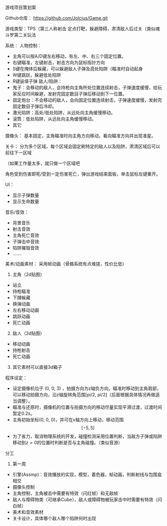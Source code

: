 游戏项目策划案

Github仓库：
https://github.com/Jolcius/Game.git

游戏类型：TPS（第三人称射击
定点打靶，躲避障碍，肃清敌人后过关（类似魂斗罗第二关玩法

系统：
人物控制：
- 主角可以按A/D键左右移动，有左、中、右三个固定位置。
- 右键瞄准，左键射击，射击方向为鼠标指针方向
- S键在掩体后躲藏，可以躲避敌人子弹及高处陷阱（瞄准时自动起身
- W键跳跃，躲避低处陷阱
- R键装填子弹
敌人/陷阱：
- 鬼子：会移动的敌人，会持枪向主角所处位置连续射击，子弹速度缓慢，给玩家反应时间躲避，发射完固定数目子弹后移动到下一位置。
- 固定炮台：不会移动的敌人，会向固定位置连续射击，子弹速度缓慢，发射完固定数目子弹后冷却。
- 激光陷阱：高处/低处陷阱，从远处向主角缓慢移动。
- 滚筒：低处陷阱，从远处向主角缓慢移动。
- 其它

摄像头：
基本固定，主角瞄准时向主角方向移动，看向瞄准方向并出现准星。

关卡：
分为多个区域，每个区域会固定刷特定的敌人以及陷阱，肃清区域后可以前往下一区域

（如果工作量太多，就只做一个区域吧

角色受到伤害即死/受到一定伤害死亡，弹出游戏结束面板，单击鼠标左键重开。

UI：
- 显示子弹数量
- 显示生命数量

音乐/音效：
- 背景音乐
- 射击音效
- 主角死亡音效
- 子弹击中音效
- 陷阱摧毁音效
- .......

美术/动画素材：
采用帧动画（骨骼系统有点难搓，性价比低）
1. 主角（2d贴图）
- 站立
- 持枪瞄准
- 下蹲躲藏
- 换弹动画
- 左右移动动画
- 跳跃动画
- 死亡动画

2. 敌人（2d贴图）
- 移动动画
- 持枪射击
- 死亡动画

3. 其它素材可以直接3d箱子

程序设定：
- 设定摄像机位于 (0, 0, 3) ，拍摄方向为z轴负方向，瞄准时移动到主角肩部，可以移动拍摄方向，沿z轴旋转角范围[pi/2, pi/2]（后面根据具体情况再做适当调整）。
- 瞄准与还原时，摄像机的位置与拍摄方向的移动尽量实现平滑过渡，过渡时间暂定0.2s。
- 主角初始坐标(0, 0, 0)，并可在x轴方向上移动，移动范围$$[-5, 5]$$
- 为了省力，取消物理系统的开发，碰撞检测采用位置判断，当敌方子弹或陷阱移动到$z=0$的位置时判断是否与主角碰撞。（类似音游）

分工
1. 第一周
- 引擎(Assmp)：音效播放的实现，模型，着色器，帧动画，判断射线与包围盒相交
- 摄像头控制
- 主角控制，主角被击中需要有特效（闪红帧）和无敌帧
- 敌人与障碍物类（可继承Cube），敌人或障碍物被玩家击中时需要有特效（闪白帧）
- 美术和音效素材
- 关卡设计，具体哪个敌人哪个陷阱何时出现
